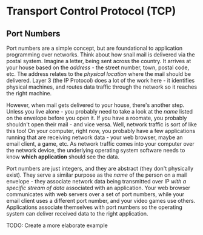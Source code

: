 # Transport Control Protocol (TCP)



## Port Numbers
Port numbers are a simple concept, but are foundational to application programming over networks.  Think about how snail mail is delivered via the postal system.  Imagine a letter, being sent across the country.  It arrives at your house based on the *address* - the street number, town, postal code, etc.  The address relates to the *physical location* where the mail should be delivered.  Layer 3 (the IP Protocol) does a lot of the work here - it identifies physical machines, and routes data traffic through the network so it reaches the right machine.

However, when mail gets delivered to your house, there's another step.  Unless you live alone - you probably need to take a look at the *name* listed on the envelope before you open it.  If you have a roomate, you probably shouldn't open their mail - and vice versa.  Well, network traffic is sort of like this too!  On your computer, right now, you probably have a few applications running that are receiving network data - your web browser, maybe an email client, a game, etc.  As network traffic comes into your computer over the network device, the underlying operating system software needs to know **which application** should see the data.  

Port numbers are just integers, and they are abstract (they don't physically exist).  They serve a similar purpose as the *name* of the person on a mail envelope - they associate network data being transmitted over IP *with a specific stream of data* associated with an application.  Your web browser communicates with web servers over a set of port numbers, while your email client uses a different port number, and your video games use others.  Applications associate themselves with port numbers so the operating system can deliver received data to the right application.

TODO:  Create a more elaborate example